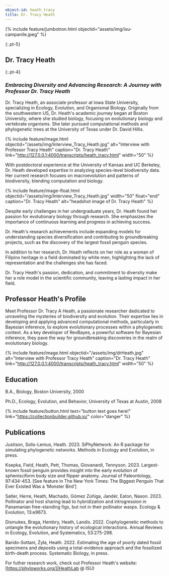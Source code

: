 ```yaml
---
object-id: heath_tracy
title: Dr. Tracy Heath
---
```

{% include feature/jumbotron.html objectid="assets/img/isu-campanile.jpeg" %}

{:.pt-5}
## Dr. Tracy Heath

{:.pt-4}
### ***Embracing Diversity and Advancing Research: A Journey with Professor Dr. Tracy Heath***

Dr. Tracy Heath, an associate professor at Iowa State University, specializing in Ecology, Evolution, and Organismal Biology. Originally from the southwestern US, Dr. Heath's academic journey began at Boston University, where she studied biology, focusing on evolutionary biology and vertebrate organisms. She later pursued computational methods and phylogenetic trees at the University of Texas under Dr. David Hillis.

{% include feature/image.html objectid="/assets/img/Interview_Tracy_Heath.jpg" alt="Interview with Professor Tracy Heath" caption="Dr. Tracy Heath" link="http://127.0.0.1:4000/transcripts/heath_tracy.html" width="50" %}

With postdoctoral experience at the University of Kansas and UC Berkeley, Dr. Heath developed expertise in analyzing species-level biodiversity data. Her current research focuses on macroevolution and patterns of biodiversity, blending computation and biology.

{% include feature/image-float.html objectid="/assets/img/Interview_Tracy_Heath.jpg" width="50" float="end" caption="Dr. Tracy Heath" alt="headshot image of Dr. Tracy Heath" %}

Despite early challenges in her undergraduate years, Dr. Heath found her passion for evolutionary biology through research. She emphasizes the importance of continuous learning and progress in achieving success.

Dr. Heath's research achievements include expanding models for understanding species diversification and contributing to groundbreaking projects, such as the discovery of the largest fossil penguin species.

In addition to her research, Dr. Heath reflects on her role as a woman of Filipino heritage in a field dominated by white men, highlighting the lack of representation and the challenges she has faced.

Dr. Tracy Heath's passion, dedication, and commitment to diversity make her a role model in the scientific community, leaving a lasting impact in her field.

## Professor Heath's Profile

Meet Professor Dr. Tracy A Heath, a passionate researcher dedicated to unraveling the mysteries of biodiversity and evolution. Their expertise lies in developing and applying advanced computational methods, particularly in Bayesian inference, to explore evolutionary processes within a phylogenetic context. As a key developer of RevBayes, a powerful software for Bayesian inference, they pave the way for groundbreaking discoveries in the realm of evolutionary biology.

{% include feature/image.html objectid="/assets/img/drHeath.jpg" alt="Interview with Professor Tracy Heath" caption="Dr. Tracy Heath" link="http://127.0.0.1:4000/transcripts/heath_tracy.html" width="50" %}


## Education

B.A., Biology, Boston University, 2000

Ph.D., Ecology, Evolution, and Behavior, University of Texas at Austin, 2008

{% include feature/button.html text="button text goes here!" link="https://collectionbuilder.github.io/" color="danger" %}



## Publications

Justison, Solis-Lemus, Heath. 2023. SiPhyNetwork: An R package for simulating phylogenetic networks. Methods in Ecology and Evolution, in press.

Ksepka, Field, Heath, Pett, Thomas, Giovanardi, Tennyson. 2023. Largest-known fossil penguin provides insight into the early evolution of sphenisciform body size and flipper anatomy. Journal of Paleontology, 97:434-453. [See feature in The New York Times: The Biggest Penguin That Ever Existed Was a ‘Monster Bird’]

Satler, Herre, Heath, Machado, Gómez Zúñiga, Jandér, Eaton, Nason. 2023. Pollinator and host sharing lead to hybridization and introgression in Panamanian free-standing figs, but not in their pollinator wasps. Ecology & Evolution, 13:e9673.

Dismukes, Braga, Hembry, Heath, Landis. 2022. Cophylogenetic methods to untangle the evolutionary history of ecological interactions. Annual Reviews in Ecology, Evolution, and Systematics, 53:275-298.

Barido-Sottani, Żyła, Heath. 2022. Estimating the age of poorly dated fossil specimens and deposits using a total-evidence approach and the fossilized birth-death process. Systematic Biology, in press.

For futher research work, check out Professor Heath's website: [https://phyloworks.org/](HeathLab @ ISU)